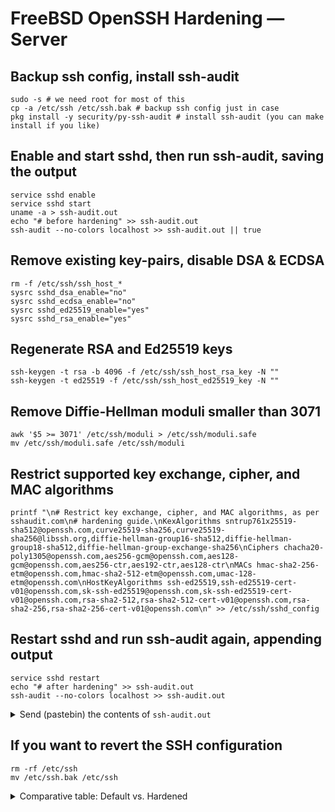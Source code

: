# FreeBSD OpenSSH Hardening — Server

## Backup ssh config, install ssh-audit

    sudo -s # we need root for most of this
    cp -a /etc/ssh /etc/ssh.bak # backup ssh config just in case
    pkg install -y security/py-ssh-audit # install ssh-audit (you can make install if you like)

## Enable and start sshd, then run ssh-audit, saving the output

    service sshd enable
    service sshd start
    uname -a > ssh-audit.out
    echo "# before hardening" >> ssh-audit.out
    ssh-audit --no-colors localhost >> ssh-audit.out || true

## Remove existing key-pairs, disable DSA & ECDSA

    rm -f /etc/ssh/ssh_host_*
    sysrc sshd_dsa_enable="no"
    sysrc sshd_ecdsa_enable="no"
    sysrc sshd_ed25519_enable="yes"
    sysrc sshd_rsa_enable="yes"

## Regenerate RSA and Ed25519 keys

    ssh-keygen -t rsa -b 4096 -f /etc/ssh/ssh_host_rsa_key -N ""
    ssh-keygen -t ed25519 -f /etc/ssh/ssh_host_ed25519_key -N ""

## Remove Diffie-Hellman moduli smaller than 3071

    awk '$5 >= 3071' /etc/ssh/moduli > /etc/ssh/moduli.safe
    mv /etc/ssh/moduli.safe /etc/ssh/moduli

## Restrict supported key exchange, cipher, and MAC algorithms

    printf "\n# Restrict key exchange, cipher, and MAC algorithms, as per sshaudit.com\n# hardening guide.\nKexAlgorithms sntrup761x25519-sha512@openssh.com,curve25519-sha256,curve25519-sha256@libssh.org,diffie-hellman-group16-sha512,diffie-hellman-group18-sha512,diffie-hellman-group-exchange-sha256\nCiphers chacha20-poly1305@openssh.com,aes256-gcm@openssh.com,aes128-gcm@openssh.com,aes256-ctr,aes192-ctr,aes128-ctr\nMACs hmac-sha2-256-etm@openssh.com,hmac-sha2-512-etm@openssh.com,umac-128-etm@openssh.com\nHostKeyAlgorithms ssh-ed25519,ssh-ed25519-cert-v01@openssh.com,sk-ssh-ed25519@openssh.com,sk-ssh-ed25519-cert-v01@openssh.com,rsa-sha2-512,rsa-sha2-512-cert-v01@openssh.com,rsa-sha2-256,rsa-sha2-256-cert-v01@openssh.com\n" >> /etc/ssh/sshd_config

## Restart sshd and run ssh-audit again, appending output

    service sshd restart
    echo "# after hardening" >> ssh-audit.out
    ssh-audit --no-colors localhost >> ssh-audit.out

<details>
  <summary>Send (pastebin) the contents of <code>ssh-audit.out</code></summary>

```
FreeBSD cirrus-task-0000000000000000 15.0-CURRENT FreeBSD 15.0-CURRENT #0 main-n266202-559a218c9b25: Thu Nov  2 03:28:19 UTC 2023     root@releng3.nyi.freebsd.org:/usr/obj/usr/src/amd64.amd64/sys/GENERIC amd64
# before hardening
# general
(gen) banner: SSH-2.0-OpenSSH_9.5 FreeBSD-20231004
(gen) software: OpenSSH 9.5 running on FreeBSD (2023-10-04)
(gen) compatibility: OpenSSH 8.5+, Dropbear SSH 2018.76+
(gen) compression: enabled (zlib@openssh.com)

# key exchange algorithms
(kex) sntrup761x25519-sha512@openssh.com    -- [info] available since OpenSSH 8.5
(kex) curve25519-sha256                     -- [info] available since OpenSSH 7.4, Dropbear SSH 2018.76
                                            `- [info] default key exchange since OpenSSH 6.4
(kex) curve25519-sha256@libssh.org          -- [info] available since OpenSSH 6.4, Dropbear SSH 2013.62
                                            `- [info] default key exchange since OpenSSH 6.4
(kex) ecdh-sha2-nistp256                    -- [fail] using elliptic curves that are suspected as being backdoored by the U.S. National Security Agency
                                            `- [info] available since OpenSSH 5.7, Dropbear SSH 2013.62
(kex) ecdh-sha2-nistp384                    -- [fail] using elliptic curves that are suspected as being backdoored by the U.S. National Security Agency
                                            `- [info] available since OpenSSH 5.7, Dropbear SSH 2013.62
(kex) ecdh-sha2-nistp521                    -- [fail] using elliptic curves that are suspected as being backdoored by the U.S. National Security Agency
                                            `- [info] available since OpenSSH 5.7, Dropbear SSH 2013.62
(kex) diffie-hellman-group-exchange-sha256 (3072-bit) -- [info] available since OpenSSH 4.4
                                                      `- [info] OpenSSH's GEX fallback mechanism was triggered during testing. Very old SSH clients will still be able to create connections using a 2048-bit modulus, though modern clients will use 3072. This can only be disabled by recompiling the code (see https://github.com/openssh/openssh-portable/blob/V_9_4/dh.c#L477).
(kex) diffie-hellman-group16-sha512         -- [info] available since OpenSSH 7.3, Dropbear SSH 2016.73
(kex) diffie-hellman-group18-sha512         -- [info] available since OpenSSH 7.3
(kex) diffie-hellman-group14-sha256         -- [warn] 2048-bit modulus only provides 112-bits of symmetric strength
                                            `- [info] available since OpenSSH 7.3, Dropbear SSH 2016.73

# host-key algorithms
(key) rsa-sha2-512 (3072-bit)               -- [info] available since OpenSSH 7.2
(key) rsa-sha2-256 (3072-bit)               -- [info] available since OpenSSH 7.2
(key) ecdsa-sha2-nistp256                   -- [fail] using elliptic curves that are suspected as being backdoored by the U.S. National Security Agency
                                            `- [warn] using weak random number generator could reveal the key
                                            `- [info] available since OpenSSH 5.7, Dropbear SSH 2013.62
(key) ssh-ed25519                           -- [info] available since OpenSSH 6.5

# encryption algorithms (ciphers)
(enc) chacha20-poly1305@openssh.com         -- [info] available since OpenSSH 6.5
                                            `- [info] default cipher since OpenSSH 6.9
(enc) aes128-ctr                            -- [info] available since OpenSSH 3.7, Dropbear SSH 0.52
(enc) aes192-ctr                            -- [info] available since OpenSSH 3.7
(enc) aes256-ctr                            -- [info] available since OpenSSH 3.7, Dropbear SSH 0.52
(enc) aes128-gcm@openssh.com                -- [info] available since OpenSSH 6.2
(enc) aes256-gcm@openssh.com                -- [info] available since OpenSSH 6.2

# message authentication code algorithms
(mac) umac-64-etm@openssh.com               -- [warn] using small 64-bit tag size
                                            `- [info] available since OpenSSH 6.2
(mac) umac-128-etm@openssh.com              -- [info] available since OpenSSH 6.2
(mac) hmac-sha2-256-etm@openssh.com         -- [info] available since OpenSSH 6.2
(mac) hmac-sha2-512-etm@openssh.com         -- [info] available since OpenSSH 6.2
(mac) hmac-sha1-etm@openssh.com             -- [fail] using broken SHA-1 hash algorithm
                                            `- [info] available since OpenSSH 6.2
(mac) umac-64@openssh.com                   -- [warn] using encrypt-and-MAC mode
                                            `- [warn] using small 64-bit tag size
                                            `- [info] available since OpenSSH 4.7
(mac) umac-128@openssh.com                  -- [warn] using encrypt-and-MAC mode
                                            `- [info] available since OpenSSH 6.2
(mac) hmac-sha2-256                         -- [warn] using encrypt-and-MAC mode
                                            `- [info] available since OpenSSH 5.9, Dropbear SSH 2013.56
(mac) hmac-sha2-512                         -- [warn] using encrypt-and-MAC mode
                                            `- [info] available since OpenSSH 5.9, Dropbear SSH 2013.56
(mac) hmac-sha1                             -- [fail] using broken SHA-1 hash algorithm
                                            `- [warn] using encrypt-and-MAC mode
                                            `- [info] available since OpenSSH 2.1.0, Dropbear SSH 0.28

# fingerprints
(fin) ssh-ed25519: SHA256:A5ybfnFjSRotPO7tJfOIAZp0eRGRjE2ik8buWrV6Ims
(fin) ssh-rsa: SHA256:EyiW+ShyCBkcNMHw9x2QNZXbpk54BlZ2ELZYEtMN44I

# algorithm recommendations (for OpenSSH 9.5)
(rec) -diffie-hellman-group14-sha256        -- kex algorithm to remove
(rec) -ecdh-sha2-nistp256                   -- kex algorithm to remove
(rec) -ecdh-sha2-nistp384                   -- kex algorithm to remove
(rec) -ecdh-sha2-nistp521                   -- kex algorithm to remove
(rec) -ecdsa-sha2-nistp256                  -- key algorithm to remove
(rec) -hmac-sha1                            -- mac algorithm to remove
(rec) -hmac-sha1-etm@openssh.com            -- mac algorithm to remove
(rec) -hmac-sha2-256                        -- mac algorithm to remove
(rec) -hmac-sha2-512                        -- mac algorithm to remove
(rec) -umac-128@openssh.com                 -- mac algorithm to remove
(rec) -umac-64-etm@openssh.com              -- mac algorithm to remove
(rec) -umac-64@openssh.com                  -- mac algorithm to remove

# additional info
(nfo) For hardening guides on common OSes, please see: <https://www.ssh-audit.com/hardening_guides.html>

# after hardening
# general
(gen) banner: SSH-2.0-OpenSSH_9.5 FreeBSD-20231004
(gen) software: OpenSSH 9.5 running on FreeBSD (2023-10-04)
(gen) compatibility: OpenSSH 8.5+, Dropbear SSH 2018.76+
(gen) compression: enabled (zlib@openssh.com)

# key exchange algorithms
(kex) sntrup761x25519-sha512@openssh.com    -- [info] available since OpenSSH 8.5
(kex) curve25519-sha256                     -- [info] available since OpenSSH 7.4, Dropbear SSH 2018.76
                                            `- [info] default key exchange since OpenSSH 6.4
(kex) curve25519-sha256@libssh.org          -- [info] available since OpenSSH 6.4, Dropbear SSH 2013.62
                                            `- [info] default key exchange since OpenSSH 6.4
(kex) diffie-hellman-group16-sha512         -- [info] available since OpenSSH 7.3, Dropbear SSH 2016.73
(kex) diffie-hellman-group18-sha512         -- [info] available since OpenSSH 7.3
(kex) diffie-hellman-group-exchange-sha256 (3072-bit) -- [info] available since OpenSSH 4.4
                                                      `- [info] OpenSSH's GEX fallback mechanism was triggered during testing. Very old SSH clients will still be able to create connections using a 2048-bit modulus, though modern clients will use 3072. This can only be disabled by recompiling the code (see https://github.com/openssh/openssh-portable/blob/V_9_4/dh.c#L477).

# host-key algorithms
(key) rsa-sha2-512 (4096-bit)               -- [info] available since OpenSSH 7.2
(key) rsa-sha2-256 (4096-bit)               -- [info] available since OpenSSH 7.2
(key) ssh-ed25519                           -- [info] available since OpenSSH 6.5

# encryption algorithms (ciphers)
(enc) chacha20-poly1305@openssh.com         -- [info] available since OpenSSH 6.5
                                            `- [info] default cipher since OpenSSH 6.9
(enc) aes256-gcm@openssh.com                -- [info] available since OpenSSH 6.2
(enc) aes128-gcm@openssh.com                -- [info] available since OpenSSH 6.2
(enc) aes256-ctr                            -- [info] available since OpenSSH 3.7, Dropbear SSH 0.52
(enc) aes192-ctr                            -- [info] available since OpenSSH 3.7
(enc) aes128-ctr                            -- [info] available since OpenSSH 3.7, Dropbear SSH 0.52

# message authentication code algorithms
(mac) hmac-sha2-256-etm@openssh.com         -- [info] available since OpenSSH 6.2
(mac) hmac-sha2-512-etm@openssh.com         -- [info] available since OpenSSH 6.2
(mac) umac-128-etm@openssh.com              -- [info] available since OpenSSH 6.2

# fingerprints
(fin) ssh-ed25519: SHA256:UoCYwlo7+pOqWt6Ir1NRWSEmuzctC1GQkbHaMk0BkTQ
(fin) ssh-rsa: SHA256:RpLDROCOMjdeZHNPTMm9GqVFXAY7/OIdRP8qAnfalO4
```
</details>

## If you want to revert the SSH configuration

    rm -rf /etc/ssh
    mv /etc/ssh.bak /etc/ssh

<details>
  <summary>Comparative table: Default vs. Hardened</summary>

<table>
<tr>
<th></th>
<th>Default (OpenSSH 9.5)</th>
<th>Hardened</th>
</tr>
<tr>
<th>HostKey</th>
<td>
<ul>
<li>Ed25519</li>
<li>RSA (3072-bit)</li>
<li>ECDSA</li>
</ul>
</td>
<td>
<ul>
<li>Ed25519</li>
<li>RSA (4096-bit)</li>
</ul>
</td>
</tr>
<tr>
<th>Ciphers</th>
<td>
<ul>
<!-- KEX_SERVER_ENCRYPT -->
<li>chacha20-poly1305@openssh.com</li>
<li>aes128-ctr</li>
<li>aes192-ctr</li>
<li>aes256-ctr</li>
<li>aes128-gcm@openssh.com</li>
<li>aes256-gcm@openssh.com</li>
</ul>
</td>
<td>
<ul>
<li>chacha20-poly1305@openssh.com</li>
<li>aes256-gcm@openssh.com</li>
<li>aes128-gcm@openssh.com</li>
<li>aes256-ctr</li>
<li>aes192-ctr</li>
<li>aes128-ctr</li>
</ul>
</td>
</tr>
<tr>
<th>KexAlgorithms</th>
<td>
<ul>
<!-- KEX_SERVER_KEX -->
<li>sntrup761x25519-sha512@openssh.com</li>
<li>curve25519-sha256</li>
<li>curve25519-sha256@libssh.org</li>
<li>ecdh-sha2-nistp256</li>
<li>ecdh-sha2-nistp384</li>
<li>ecdh-sha2-nistp521</li>
<li>diffie-hellman-group-exchange-sha256</li>
<li>diffie-hellman-group16-sha512</li>
<li>diffie-hellman-group18-sha512</li>
<li>diffie-hellman-group14-sha256</li>
</ul>
</td>
<td>
<ul>
<li>sntrup761x25519-sha512@openssh.com</li>
<li>curve25519-sha256</li>
<li>curve25519-sha256@libssh.org</li>
<li>diffie-hellman-group16-sha512</li>
<li>diffie-hellman-group18-sha512</li>
<li>diffie-hellman-group-exchange-sha256</li>
</ul>
</td>
</tr>
<tr>
<th>MACs</th>
<td>
<ul>
<!-- KEX_SERVER_MAC -->
<li>umac-64-etm@openssh.com</li>
<li>umac-128-etm@openssh.com</li>
<li>hmac-sha2-256-etm@openssh.com</li>
<li>hmac-sha2-512-etm@openssh.com</li>
<li>hmac-sha1-etm@openssh.com</li>
<li>umac-64@openssh.com</li>
<li>umac-128@openssh.com</li>
<li>hmac-sha2-256</li>
<li>hmac-sha2-512</li>
<li>hmac-sha1</li>
</ul>
</td>
<td>
<ul>
<li>hmac-sha2-256-etm@openssh.com</li>
<li>hmac-sha2-512-etm@openssh.com</li>
<li>umac-128-etm@openssh.com</li>
</ul>
</td>
</tr>
<tr>
<th>HostKeyAlgorithms</th>
<td>
<ul>
<!-- KEX_DEFAULT_PK_ALG -->
<li>ssh-ed25519-cert-v01@openssh.com</li>
<li>ecdsa-sha2-nistp256-cert-v01@openssh.com</li>
<li>ecdsa-sha2-nistp384-cert-v01@openssh.com</li>
<li>ecdsa-sha2-nistp521-cert-v01@openssh.com</li>
<li>sk-ssh-ed25519-cert-v01@openssh.com</li>
<li>sk-ecdsa-sha2-nistp256-cert-v01@openssh.com</li>
<li>rsa-sha2-512-cert-v01@openssh.com</li>
<li>rsa-sha2-256-cert-v01@openssh.com</li>
<li>ssh-ed25519</li>
<li>ecdsa-sha2-nistp256</li>
<li>ecdsa-sha2-nistp384</li>
<li>ecdsa-sha2-nistp521</li>
<li>sk-ssh-ed25519@openssh.com</li>
<li>sk-ecdsa-sha2-nistp256@openssh.com</li>
<li>rsa-sha2-512</li>
<li>rsa-sha2-256</li>
</ul>
</td>
<td>
<ul>
<li>ssh-ed25519</li>
<li>ssh-ed25519-cert-v01@openssh.com</li>
<li>sk-ssh-ed25519@openssh.com</li>
<li>sk-ssh-ed25519-cert-v01@openssh.com</li>
<li>rsa-sha2-512</li>
<li>rsa-sha2-512-cert-v01@openssh.com</li>
<li>rsa-sha2-256</li>
<li>rsa-sha2-256-cert-v01@openssh.com</li>
</ul>
</td>
</tr>
</table>
</details>
